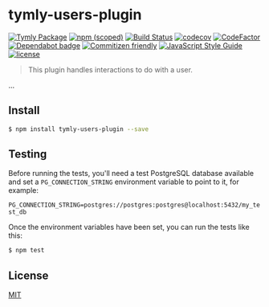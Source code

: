 # tymly-users-plugin
[![Tymly Package](https://img.shields.io/badge/tymly-package-blue.svg)](https://tymly.io/)
[![npm (scoped)](https://img.shields.io/npm/v/@wmfs/tymly-users-plugin.svg)](https://www.npmjs.com/package/@wmfs/tymly-users-plugin)
[![Build Status](https://travis-ci.org/wmfs/tymly-users-plugin.svg?branch=master)](https://travis-ci.org/wmfs/tymly-users-plugin)
[![codecov](https://codecov.io/gh/wmfs/tymly-users-plugin/branch/master/graph/badge.svg)](https://codecov.io/gh/wmfs/tymly-users-plugin)
[![CodeFactor](https://www.codefactor.io/repository/github/wmfs/tymly-users-plugin/badge)](https://www.codefactor.io/repository/github/wmfs/tymly-users-plugin)
[![Dependabot badge](https://img.shields.io/badge/Dependabot-active-brightgreen.svg)](https://dependabot.com/)
[![Commitizen friendly](https://img.shields.io/badge/commitizen-friendly-brightgreen.svg)](http://commitizen.github.io/cz-cli/)
[![JavaScript Style Guide](https://img.shields.io/badge/code_style-standard-brightgreen.svg)](https://standardjs.com)
[![license](https://img.shields.io/github/license/mashape/apistatus.svg)](https://github.com/wmfs/tymly/blob/master/packages/pg-concat/LICENSE)

> This plugin handles interactions to do with a user.

...

## <a name="install"></a>Install
```bash
$ npm install tymly-users-plugin --save
```

## <a name="test"></a>Testing

Before running the tests, you'll need a test PostgreSQL database available and set a `PG_CONNECTION_STRING` environment variable to point to it, for example:

```PG_CONNECTION_STRING=postgres://postgres:postgres@localhost:5432/my_test_db```


Once the environment variables have been set, you can run the tests like this:

```bash
$ npm test
```


## <a name="license"></a>License

[MIT](https://github.com/wmfs/tymly/blob/master/LICENSE)
